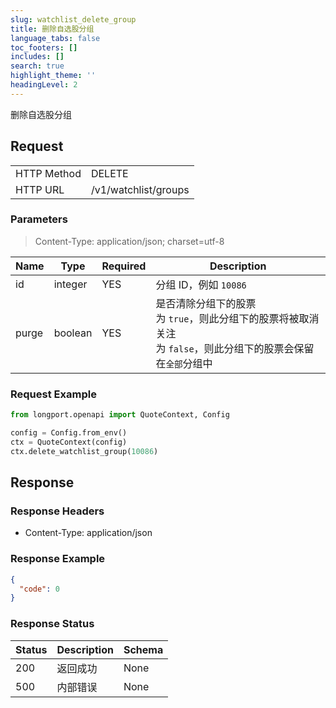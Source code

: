 ```yaml
---
slug: watchlist_delete_group
title: 删除自选股分组
language_tabs: false
toc_footers: []
includes: []
search: true
highlight_theme: ''
headingLevel: 2
---
```


删除自选股分组

<SDKLinks module="quote" klass="QuoteContext" method="delete_watchlist_group" />

##

## Request

<table className="http-basic">
<tbody>
<tr><td className="http-basic-key">HTTP Method</td><td>DELETE</td></tr>
<tr><td className="http-basic-key">HTTP URL</td><td>/v1/watchlist/groups </td></tr>
</tbody>
</table>

### Parameters

> Content-Type: application/json; charset=utf-8

| Name  | Type    | Required | Description                                                                                                               |
| ----- | ------- | -------- | ------------------------------------------------------------------------------------------------------------------------- |
| id    | integer | YES      | 分组 ID，例如 `10086`                                                                                                     |
| purge | boolean | YES      | 是否清除分组下的股票<br /> 为 `true`，则此分组下的股票将被取消关注<br /> 为 `false`，则此分组下的股票会保留在`全部`分组中 |

### Request Example

```python
from longport.openapi import QuoteContext, Config

config = Config.from_env()
ctx = QuoteContext(config)
ctx.delete_watchlist_group(10086)
```

## Response

### Response Headers

- Content-Type: application/json

### Response Example

```json
{
  "code": 0
}
```

### Response Status

| Status | Description | Schema |
| ------ | ----------- | ------ |
| 200    | 返回成功    | None   |
| 500    | 内部错误    | None   |

<aside className="success">
</aside>
